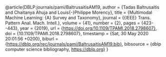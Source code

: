 @article{DBLP:journals/pami/BaltrusaitisAM19,
author    = {Tadas Baltrusaitis and
Chaitanya Ahuja and
Louis{-}Philippe Morency},
title     = {Multimodal Machine Learning: {A} Survey and Taxonomy},
journal   = {{IEEE} Trans. Pattern Anal. Mach. Intell.},
volume    = {41},
number    = {2},
pages     = {423--443},
year      = {2019},
url       = {https://doi.org/10.1109/TPAMI.2018.2798607},
doi       = {10.1109/TPAMI.2018.2798607},
timestamp = {Sat, 30 May 2020 20:01:56 +0200},
biburl    = {https://dblp.org/rec/journals/pami/BaltrusaitisAM19.bib},
bibsource = {dblp computer science bibliography, https://dblp.org}
}